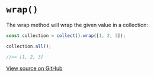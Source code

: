 # `wrap()`

The wrap method will wrap the given value in a collection:

```js
const collection = collect().wrap([1, 2, 3]);

collection.all();

//=> [1, 2, 3]
```




[View source on GitHub](https://github.com/ecrmnn/collect.js/blob/master/src/methods/wrap.js)